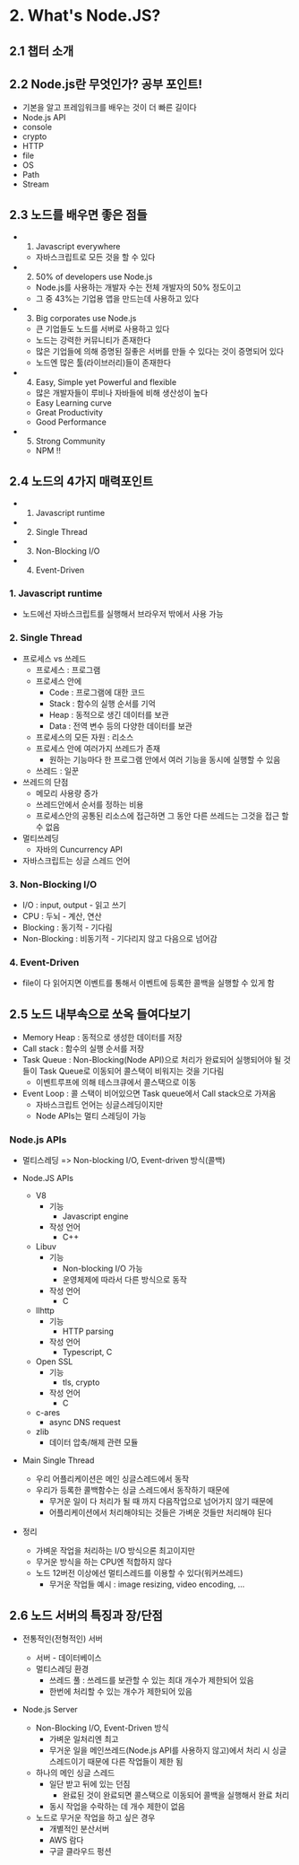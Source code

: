 # 2. What's Node.JS?

## 2.1 챕터 소개

## 2.2 Node.js란 무엇인가? 공부 포인트!

- 기본을 알고 프레임워크를 배우는 것이 더 빠른 길이다
- Node.js API
- console
- crypto
- HTTP
- file
- OS
- Path
- Stream

## 2.3 노드를 배우면 좋은 점들

- 1. Javascript everywhere
  - 자바스크립트로 모든 것을 할 수 있다
- 2. 50% of developers use Node.js
  - Node.js를 사용하는 개발자 수는 전체 개발자의 50% 정도이고
  - 그 중 43%는 기업용 앱을 만드는데 사용하고 있다
- 3. Big corporates use Node.js
  - 큰 기업들도 노드를 서버로 사용하고 있다
  - 노드는 강력한 커뮤니티가 존재한다
  - 많은 기업들에 의해 증명된 질좋은 서버를 만들 수 있다는 것이 증명되어 있다
  - 노드엔 많은 툴(라이브러리)들이 존재한다
- 4. Easy, Simple yet Powerful and flexible
  - 많은 개발자들이 루비나 자바들에 비해 생산성이 높다
  - Easy Learning curve
  - Great Productivity
  - Good Performance
- 5. Strong Community
  - NPM !!

## 2.4 노드의 4가지 매력포인트

- 1. Javascript runtime
- 2. Single Thread
- 3. Non-Blocking I/O
- 4. Event-Driven

### 1. Javascript runtime

- 노드에선 자바스크립트를 실행해서 브라우저 밖에서 사용 가능

### 2. Single Thread

- 프로세스 vs 쓰레드
  - 프로세스 : 프로그램
  - 프로세스 안에
    - Code : 프로그램에 대한 코드
    - Stack : 함수의 실행 순서를 기억
    - Heap : 동적으로 생긴 데이터를 보관
    - Data : 전역 변수 등의 다양한 데이터를 보관
  - 프로세스의 모든 자원 : 리소스
  - 프로세스 안에 여러가지 쓰레드가 존재
    - 원하는 기능마다 한 프로그램 안에서 여러 기능을 동시에 실행할 수 있음
  - 쓰레드 : 일꾼
- 쓰레드의 단점
  - 메모리 사용량 증가
  - 쓰레드안에서 순서를 정하는 비용
  - 프로세스안의 공통된 리소스에 접근하면 그 동안 다른 쓰레드는 그것을 접근 할 수 없음
- 멀티쓰레딩
  - 자바의 Cuncurrency API
- 자바스크립트는 싱글 스레드 언어

### 3. Non-Blocking I/O

- I/O : input, output - 읽고 쓰기
- CPU : 두뇌 - 계산, 연산
- Blocking : 동기적 - 기다림
- Non-Blocking : 비동기적 - 기다리지 않고 다음으로 넘어감

### 4. Event-Driven

- file이 다 읽어지면 이벤트를 통해서 이벤트에 등록한 콜백을 실행할 수 있게 함

## 2.5 노드 내부속으로 쏘옥 들여다보기

- Memory Heap : 동적으로 생성한 데이터를 저장
- Call stack : 함수의 실행 순서를 저장
- Task Queue : Non-Blocking(Node API)으로 처리가 완료되어 실행되어야 될 것들이 Task Queue로 이동되어 콜스택이 비워지는 것을 기다림
  - 이벤트루프에 의해 테스크큐에서 콜스택으로 이동
- Event Loop : 콜 스택이 비어있으면 Task queue에서 Call stack으로 가져옴
  - 자바스크립트 언어는 싱글스레딩이지만
  - Node APIs는 멀티 스레딩이 가능

### Node.js APIs

- 멀티스레딩 => Non-blocking I/O, Event-driven 방식(콜백)
- Node.JS APIs

  - V8
    - 기능
      - Javascript engine
    - 작성 언어
      - C++
  - Libuv
    - 기능
      - Non-blocking I/O 가능
      - 운영체제에 따라서 다른 방식으로 동작
    - 작성 언어
      - C
  - llhttp
    - 기능
      - HTTP parsing
    - 작성 언어
      - Typescript, C
  - Open SSL
    - 기능
      - tls, crypto
    - 작성 언어
      - C
  - c-ares
    - async DNS request
  - zlib
    - 데이터 압축/해제 관련 모듈

- Main Single Thread

  - 우리 어플리케이션은 메인 싱글스레드에서 동작
  - 우리가 등록한 콜백함수는 싱글 스레드에서 동작하기 때문에
    - 무거운 일이 다 처리가 될 때 까지 다음작업으로 넘어가지 않기 때문에
    - 어플리케이션에서 처리해야되는 것들은 가벼운 것들만 처리해야 된다

- 정리
  - 가벼운 작업을 처리하는 I/O 방식으론 최고이지만
  - 무거운 방식을 하는 CPU엔 적합하지 않다
  - 노드 12버전 이상에선 멀티스레드를 이용할 수 있다(워커쓰레드)
    - 무거운 작업들 예시 : image resizing, video encoding, ...

## 2.6 노드 서버의 특징과 장/단점

- 전통적인(전형적인) 서버

  - 서버 - 데이터베이스
  - 멀티스레딩 환경
    - 쓰레드 풀 : 쓰레드를 보관할 수 있는 최대 개수가 제한되어 있음
    - 한번에 처리할 수 있는 개수가 제한되어 있음

- Node.js Server
  - Non-Blocking I/O, Event-Driven 방식
    - 가벼운 일처리엔 최고
    - 무거운 일을 메인쓰레드(Node.js API를 사용하지 않고)에서 처리 시 싱글스레드이기 때문에 다른 작업들이 제한 됨
  - 하나의 메인 싱글 스레드
    - 일단 받고 뒤에 있는 던짐
      - 완료된 것이 완료되면 콜스택으로 이동되어 콜백을 실행해서 완료 처리
    - 동시 작업을 수락하는 데 개수 제한이 없음
  - 노드로 무거운 작업을 하고 싶은 경우
    - 개별적인 분산서버
    - AWS 람다
    - 구글 클라우드 펑션
